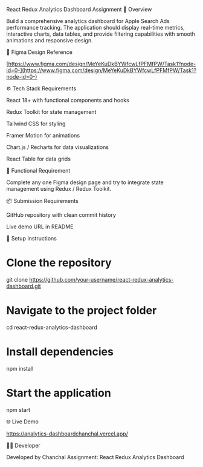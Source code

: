 React Redux Analytics Dashboard Assignment
🧭 Overview

Build a comprehensive analytics dashboard for Apple Search Ads performance tracking.
The application should display real-time metrics, interactive charts, data tables, and provide filtering capabilities with smooth animations and responsive design.

🎨 Figma Design Reference

[https://www.figma.com/design/MeYeKuDkBYWfcwLfPFMfPW/Task1?node-id=0-](https://www.figma.com/design/MeYeKuDkBYWfcwLfPFMfPW/Task1?node-id=0-)

⚙️ Tech Stack Requirements

React 18+ with functional components and hooks

Redux Toolkit for state management

Tailwind CSS for styling

Framer Motion for animations

Chart.js / Recharts for data visualizations

React Table for data grids

🧩 Functional Requirement

Complete any one Figma design page and try to integrate state management using Redux / Redux Toolkit.

📦 Submission Requirements

GitHub repository with clean commit history

Live demo URL in README

🚀 Setup Instructions
# Clone the repository
git clone https://github.com/your-username/react-redux-analytics-dashboard.git

# Navigate to the project folder
cd react-redux-analytics-dashboard

# Install dependencies
npm install

# Start the application
npm start

🌐 Live Demo

https://analytics-dashboardchanchal.vercel.app/

👩‍💻 Developer

Developed by Chanchal
Assignment: React Redux Analytics Dashboard

